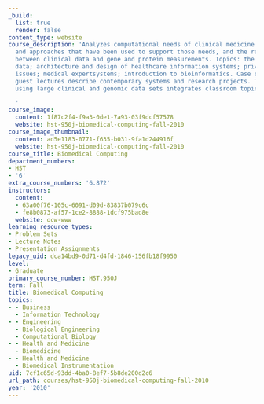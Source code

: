 ```yaml
---
_build:
  list: true
  render: false
content_type: website
course_description: 'Analyzes computational needs of clinical medicine reviews systems
  and approaches that have been used to support those needs, and the relationship
  between clinical data and gene and protein measurements. Topics: the nature of clinical
  data; architecture and design of healthcare information systems; privacy and security
  issues; medical expertsystems; introduction to bioinformatics. Case studies and
  guest lectures describe contemporary systems and research projects. Term project
  using large clinical and genomic data sets integrates classroom topics.

  '
course_image:
  content: 1f87c2f4-f9a3-0de1-7a93-03f9dcf57578
  website: hst-950j-biomedical-computing-fall-2010
course_image_thumbnail:
  content: ad5e1183-0771-f635-b031-9fa1d244916f
  website: hst-950j-biomedical-computing-fall-2010
course_title: Biomedical Computing
department_numbers:
- HST
- '6'
extra_course_numbers: '6.872'
instructors:
  content:
  - 63a00f76-105c-6091-d09d-83837b079c6c
  - fe8b0873-af57-1ce2-8888-1dcf975bad8e
  website: ocw-www
learning_resource_types:
- Problem Sets
- Lecture Notes
- Presentation Assignments
legacy_uid: dca14bd9-0d71-d4fd-1846-156fb18f9950
level:
- Graduate
primary_course_number: HST.950J
term: Fall
title: Biomedical Computing
topics:
- - Business
  - Information Technology
- - Engineering
  - Biological Engineering
  - Computational Biology
- - Health and Medicine
  - Biomedicine
- - Health and Medicine
  - Biomedical Instrumentation
uid: 7cf1c65d-93dd-4ba0-8ef7-5b8de200d2c6
url_path: courses/hst-950j-biomedical-computing-fall-2010
year: '2010'
---
```

